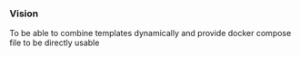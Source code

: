 ### Vision
To be able to combine templates dynamically and provide docker compose file to be directly usable
